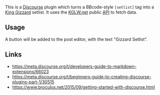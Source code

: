 This is a [Discourse] plugin which turns a BBcode-style `[setlist]` tag into a [King Gizzard](https://kinggizzardandthelizardwizard.com/) setlist. It uses the [KGLW.net] public [API](https://kglw.net/api/docs.php) to fetch data.


## Usage

A button will be added to the post editor, with the text "Gizzard Setlist".


## Links

* https://meta.discourse.org/t/developers-guide-to-markdown-extensions/66023
* https://meta.discourse.org/t/beginners-guide-to-creating-discourse-plugins-part-1/30515
* https://www.broculos.net/2015/09/getting-started-with-discourse.html


[Discourse]: https://discourse.org
[KGLW.net]: https://kglw.net
